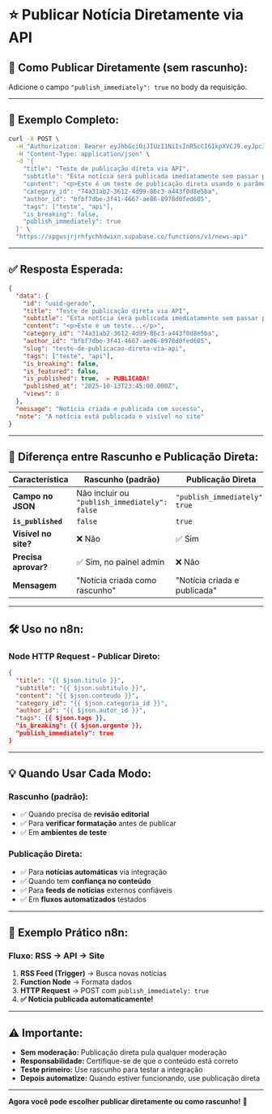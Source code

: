 # ⭐ Publicar Notícia Diretamente via API

## 🎯 Como Publicar Diretamente (sem rascunho):

Adicione o campo `"publish_immediately": true` no body da requisição.

---

## 📝 Exemplo Completo:

```bash
curl -X POST \
  -H "Authorization: Bearer eyJhbGciOiJIUzI1NiIsInR5cCI6IkpXVCJ9.eyJpc3MiOiJzdXBhYmFzZSIsInJlZiI6InNwZ3VzanJqcmhmeWNoaGR3aXhuIiwicm9sZSI6ImFub24iLCJpYXQiOjE3NTE4MTMwODAsImV4cCI6MjA2NzM4OTA4MH0.cjsRonxr7utjcpQoyuYCUddCQR9C60YNQqyxj07atsE" \
  -H "Content-Type: application/json" \
  -d '{
    "title": "Teste de publicação direta via API",
    "subtitle": "Esta notícia será publicada imediatamente sem passar pelo rascunho",
    "content": "<p>Este é um teste de publicação direta usando o parâmetro publish_immediately. A notícia aparecerá imediatamente no site após a criação.</p><p>Não é necessário aprovar no painel admin.</p><p>Conteúdo adicional para atingir o mínimo de 100 caracteres necessários para validação da API.</p>",
    "category_id": "74a31ab2-3612-4d99-86c3-a443f0d8e5ba",
    "author_id": "bfbf7dbe-3f41-4667-ae86-8978d0fed605",
    "tags": ["teste", "api"],
    "is_breaking": false,
    "publish_immediately": true
  }' \
  "https://spgusjrjrhfychhdwixn.supabase.co/functions/v1/news-api"
```

---

## ✅ Resposta Esperada:

```json
{
  "data": {
    "id": "uuid-gerado",
    "title": "Teste de publicação direta via API",
    "subtitle": "Esta notícia será publicada imediatamente sem passar pelo rascunho",
    "content": "<p>Este é um teste...</p>",
    "category_id": "74a31ab2-3612-4d99-86c3-a443f0d8e5ba",
    "author_id": "bfbf7dbe-3f41-4667-ae86-8978d0fed605",
    "slug": "teste-de-publicacao-direta-via-api",
    "tags": ["teste", "api"],
    "is_breaking": false,
    "is_featured": false,
    "is_published": true,  ← PUBLICADA!
    "published_at": "2025-10-13T23:45:00.000Z",
    "views": 0
  },
  "message": "Notícia criada e publicada com sucesso",
  "note": "A notícia está publicada e visível no site"
}
```

---

## 🔄 Diferença entre Rascunho e Publicação Direta:

| Característica | Rascunho (padrão) | Publicação Direta |
|----------------|-------------------|-------------------|
| **Campo no JSON** | Não incluir ou `"publish_immediately": false` | `"publish_immediately": true` |
| **`is_published`** | `false` | `true` |
| **Visível no site?** | ❌ Não | ✅ Sim |
| **Precisa aprovar?** | ✅ Sim, no painel admin | ❌ Não |
| **Mensagem** | "Notícia criada como rascunho" | "Notícia criada e publicada" |

---

## 🛠️ Uso no n8n:

### **Node HTTP Request - Publicar Direto:**

```json
{
  "title": "{{ $json.titulo }}",
  "subtitle": "{{ $json.subtitulo }}",
  "content": "{{ $json.conteudo }}",
  "category_id": "{{ $json.categoria_id }}",
  "author_id": "{{ $json.autor_id }}",
  "tags": {{ $json.tags }},
  "is_breaking": {{ $json.urgente }},
  "publish_immediately": true
}
```

---

## 💡 Quando Usar Cada Modo:

### **Rascunho (padrão):**
- ✅ Quando precisa de **revisão editorial**
- ✅ Para **verificar formatação** antes de publicar
- ✅ Em **ambientes de teste**

### **Publicação Direta:**
- ✅ Para **notícias automáticas** via integração
- ✅ Quando tem **confiança no conteúdo**
- ✅ Para **feeds de notícias** externos confiáveis
- ✅ Em **fluxos automatizados** testados

---

## 🎯 Exemplo Prático n8n:

### **Fluxo: RSS → API → Site**

1. **RSS Feed (Trigger)** → Busca novas notícias
2. **Function Node** → Formata dados
3. **HTTP Request** → POST com `publish_immediately: true`
4. **✅ Notícia publicada automaticamente!**

---

## ⚠️ Importante:

- **Sem moderação:** Publicação direta pula qualquer moderação
- **Responsabilidade:** Certifique-se de que o conteúdo está correto
- **Teste primeiro:** Use rascunho para testar a integração
- **Depois automatize:** Quando estiver funcionando, use publicação direta

---

**Agora você pode escolher publicar diretamente ou como rascunho!** 🚀



